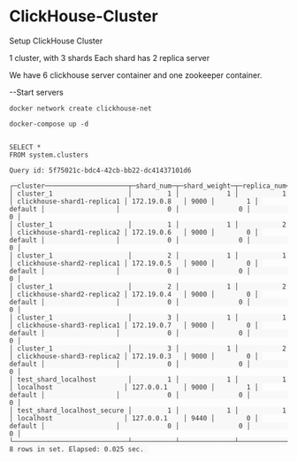 # ClickHouse-Cluster
Setup ClickHouse Cluster

1 cluster, with 3 shards
Each shard has 2 replica server

We have 6 clickhouse server container and one zookeeper container.

--Start servers
<pre id="example"><code class="language-lang"  style="color: #333; background: #f8f8f8;">docker network create clickhouse-net
</code></pre>

<pre id="example"><code class="language-lang"  style="color: #333; background: #f8f8f8;">docker-compose up -d
</code></pre>




<pre id="example"><code class="language-lang"  style="color: #333; background: #f8f8f8;">
SELECT *
FROM system.clusters

Query id: 5f75021c-bdc4-42cb-bb22-dc41437101d6

┌─cluster─────────────────────┬─shard_num─┬─shard_weight─┬─replica_num─┬─host_name──────────────────┬─host_address─┬─port─┬─is_local─┬─user────┬─default_database─┬─errors_count─┬─slowdowns_count─┬─estimated_recovery_time─┐
│ cluster_1                   │         1 │            1 │           1 │ clickhouse-shard1-replica1 │ 172.19.0.8   │ 9000 │        1 │ default │                  │            0 │               0 │                       0 │
│ cluster_1                   │         1 │            1 │           2 │ clickhouse-shard1-replica2 │ 172.19.0.6   │ 9000 │        0 │ default │                  │            0 │               0 │                       0 │
│ cluster_1                   │         2 │            1 │           1 │ clickhouse-shard2-replica1 │ 172.19.0.5   │ 9000 │        0 │ default │                  │            0 │               0 │                       0 │
│ cluster_1                   │         2 │            1 │           2 │ clickhouse-shard2-replica2 │ 172.19.0.4   │ 9000 │        0 │ default │                  │            0 │               0 │                       0 │
│ cluster_1                   │         3 │            1 │           1 │ clickhouse-shard3-replica1 │ 172.19.0.7   │ 9000 │        0 │ default │                  │            0 │               0 │                       0 │
│ cluster_1                   │         3 │            1 │           2 │ clickhouse-shard3-replica2 │ 172.19.0.3   │ 9000 │        0 │ default │                  │            0 │               0 │                       0 │
│ test_shard_localhost        │         1 │            1 │           1 │ localhost                  │ 127.0.0.1    │ 9000 │        1 │ default │                  │            0 │               0 │                       0 │
│ test_shard_localhost_secure │         1 │            1 │           1 │ localhost                  │ 127.0.0.1    │ 9440 │        0 │ default │                  │            0 │               0 │                       0 │
└─────────────────────────────┴───────────┴──────────────┴─────────────┴────────────────────────────┴──────────────┴──────┴──────────┴─────────┴──────────────────┴──────────────┴─────────────────┴─────────────────────────┘
8 rows in set. Elapsed: 0.025 sec. 
</code></pre>

